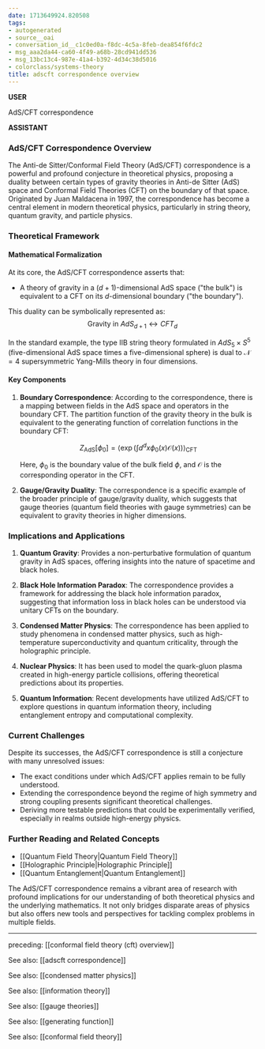 ```yaml
---
date: 1713649924.820508
tags:
- autogenerated
- source__oai
- conversation_id__c1c0ed0a-f8dc-4c5a-8feb-dea854f6fdc2
- msg_aaa2da44-ca60-4f49-a68b-28cd941dd536
- msg_13bc13c4-987e-41a4-b392-4d34c38d5016
- colorclass/systems-theory
title: adscft correspondence overview
---
```


**USER**

AdS/CFT correspondence


**ASSISTANT**

### AdS/CFT Correspondence Overview

The Anti-de Sitter/Conformal Field Theory (AdS/CFT) correspondence is a powerful and profound conjecture in theoretical physics, proposing a duality between certain types of gravity theories in Anti-de Sitter (AdS) space and Conformal Field Theories (CFT) on the boundary of that space. Originated by Juan Maldacena in 1997, the correspondence has become a central element in modern theoretical physics, particularly in string theory, quantum gravity, and particle physics.

### Theoretical Framework

#### Mathematical Formalization

At its core, the AdS/CFT correspondence asserts that:

- A theory of gravity in a $(d+1)$-dimensional AdS space ("the bulk") is equivalent to a CFT on its $d$-dimensional boundary ("the boundary").

This duality can be symbolically represented as:
$$ \text{Gravity in } AdS_{d+1} \leftrightarrow CFT_d $$

In the standard example, the type IIB string theory formulated in $AdS_5 \times S^5$ (five-dimensional AdS space times a five-dimensional sphere) is dual to $\mathcal{N} = 4$ supersymmetric Yang-Mills theory in four dimensions.

#### Key Components

1. **Boundary Correspondence**: According to the correspondence, there is a mapping between fields in the AdS space and operators in the boundary CFT. The partition function of the gravity theory in the bulk is equivalent to the generating function of correlation functions in the boundary CFT:

   $$ Z_{\text{AdS}}[\phi_0] = \left\langle \exp\left(\int d^dx \phi_0(x) \mathcal{O}(x)\right) \right\rangle_{\text{CFT}} $$

   Here, $\phi_0$ is the boundary value of the bulk field $\phi$, and $\mathcal{O}$ is the corresponding operator in the CFT.

2. **Gauge/Gravity Duality**: The correspondence is a specific example of the broader principle of gauge/gravity duality, which suggests that gauge theories (quantum field theories with gauge symmetries) can be equivalent to gravity theories in higher dimensions.

### Implications and Applications

1. **Quantum Gravity**: Provides a non-perturbative formulation of quantum gravity in AdS spaces, offering insights into the nature of spacetime and black holes.

2. **Black Hole Information Paradox**: The correspondence provides a framework for addressing the black hole information paradox, suggesting that information loss in black holes can be understood via unitary CFTs on the boundary.

3. **Condensed Matter Physics**: The correspondence has been applied to study phenomena in condensed matter physics, such as high-temperature superconductivity and quantum criticality, through the holographic principle.

4. **Nuclear Physics**: It has been used to model the quark-gluon plasma created in high-energy particle collisions, offering theoretical predictions about its properties.

5. **Quantum Information**: Recent developments have utilized AdS/CFT to explore questions in quantum information theory, including entanglement entropy and computational complexity.

### Current Challenges

Despite its successes, the AdS/CFT correspondence is still a conjecture with many unresolved issues:

- The exact conditions under which AdS/CFT applies remain to be fully understood.
- Extending the correspondence beyond the regime of high symmetry and strong coupling presents significant theoretical challenges.
- Deriving more testable predictions that could be experimentally verified, especially in realms outside high-energy physics.

### Further Reading and Related Concepts

- [[Quantum Field Theory|Quantum Field Theory]]
- [[Holographic Principle|Holographic Principle]]
- [[Quantum Entanglement|Quantum Entanglement]]

The AdS/CFT correspondence remains a vibrant area of research with profound implications for our understanding of both theoretical physics and the underlying mathematics. It not only bridges disparate areas of physics but also offers new tools and perspectives for tackling complex problems in multiple fields.


---

preceding: [[conformal field theory (cft) overview]]

See also: [[adscft correspondence]]


See also: [[condensed matter physics]]


See also: [[information theory]]


See also: [[gauge theories]]


See also: [[generating function]]


See also: [[conformal field theory]]